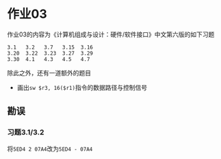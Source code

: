 # 作业03

作业03的内容为《计算机组成与设计：硬件/软件接口》中文第六版的如下习题
```
3.1   3.2   3.7   3.15  3.16 
3.20  3.22  3.23  3.27  3.29
3.30  4.1   4.3   4.5   4.7
```
除此之外，还有一道额外的题目
* 画出`sw $r3, 16($r1)`指令的数据路径与控制信号

## 勘误

### 习题3.1/3.2

将`5ED4 2 07A4`改为`5ED4 - 07A4`
